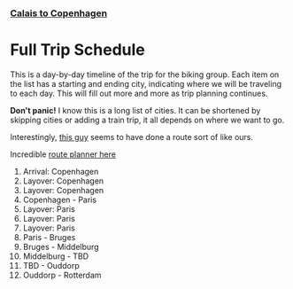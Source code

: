 ### [Calais to Copenhagen](bruges-to-bremen/Overview.md)

# Full Trip Schedule
This is a day-by-day timeline of the trip for the biking group. Each item on the list has a starting and ending city, indicating where we will be traveling to each day. This will fill out more and more as trip planning continues.

**Don't panic!** I know this is a long list of cities. It can be shortened by skipping cities or adding a train trip, it all depends on where we want to go.

Interestingly, [this guy](https://www.bikemap.net/en/r/9617138/#5.46/52.423/6.959) seems to have done a route sort of like ours.

Incredible [route planner here](https://www.hollandcyclingroutes.com/online-cycle-route-planner)

1. Arrival: Copenhagen
2. Layover: Copenhagen
3. Layover: Copenhagen
4. Copenhagen - Paris
5. Layover: Paris
6. Layover: Paris
7. Layover: Paris
8. Paris - Bruges
9. Bruges - Middelburg
10. Middelburg - TBD
11. TBD - Ouddorp
12. Ouddorp - Rotterdam
